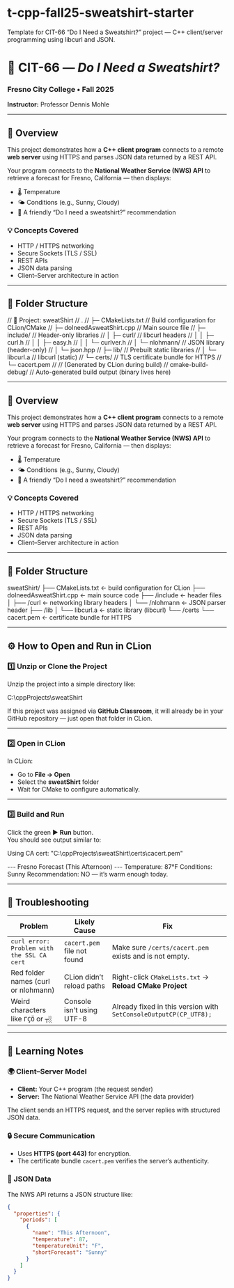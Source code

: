 # t-cpp-fall25-sweatshirt-starter
Template for CIT-66 “Do I Need a Sweatshirt?” project — C++ client/server programming using libcurl and JSON.

# 🧥 CIT-66 — *Do I Need a Sweatshirt?*  
### Fresno City College • Fall 2025  
**Instructor:** Professor Dennis Mohle  

---

## 📘 Overview
This project demonstrates how a **C++ client program** connects to a remote **web server** using HTTPS and parses JSON data returned by a REST API.

Your program connects to the **National Weather Service (NWS) API** to retrieve a forecast for Fresno, California — then displays:
- 🌡️ Temperature  
- 🌤️ Conditions (e.g., Sunny, Cloudy)  
- 🧥 A friendly “Do I need a sweatshirt?” recommendation  

### 💡 Concepts Covered
- HTTP / HTTPS networking  
- Secure Sockets (TLS / SSL)  
- REST APIs  
- JSON data parsing  
- Client–Server architecture in action  

---

## 📂 Folder Structure
// 📂 Project: sweatShirt
// .
// ├─ CMakeLists.txt              // Build configuration for CLion/CMake
// ├─ doIneedAsweatShirt.cpp     // Main source file
// ├─ include/                    // Header-only libraries
// │  ├─ curl/                    // libcurl headers
// │  │  ├─ curl.h
// │  │  ├─ easy.h
// │  │  └─ curlver.h
// │  └─ nlohmann/                // JSON library (header-only)
// │     └─ json.hpp
// ├─ lib/                        // Prebuilt static libraries
// │  └─ libcurl.a                // libcurl (static)
// └─ certs/                      // TLS certificate bundle for HTTPS
//    └─ cacert.pem
//
// (Generated by CLion during build)
// cmake-build-debug/             // Auto-generated build output (binary lives here)


---

## 📘 Overview
This project demonstrates how a **C++ client program** connects to a remote **web server** using HTTPS and parses JSON data returned by a REST API.

Your program connects to the **National Weather Service (NWS) API** to retrieve a forecast for Fresno, California — then displays:
- 🌡️ Temperature  
- 🌤️ Conditions (e.g., Sunny, Cloudy)  
- 🧥 A friendly “Do I need a sweatshirt?” recommendation  

### 💡 Concepts Covered
- HTTP / HTTPS networking  
- Secure Sockets (TLS / SSL)  
- REST APIs  
- JSON data parsing  
- Client–Server architecture in action  

---

## 📂 Folder Structure
sweatShirt/
├── CMakeLists.txt ← build configuration for CLion
├── doIneedAsweatShirt.cpp ← main source code
├── /include ← header files
│ ├── /curl ← networking library headers
│ └── /nlohmann ← JSON parser header
├── /lib
│ └── libcurl.a ← static library (libcurl)
└── /certs
└── cacert.pem ← certificate bundle for HTTPS

---

## ⚙️ How to Open and Run in CLion

### 1️⃣ Unzip or Clone the Project
Unzip the project into a simple directory like:

C:\cppProjects\sweatShirt

If this project was assigned via **GitHub Classroom**, it will already be in your GitHub repository — just open that folder in CLion.

---

### 2️⃣ Open in CLion
In CLion:
- Go to **File → Open**
- Select the **sweatShirt** folder  
- Wait for CMake to configure automatically.

---

### 3️⃣ Build and Run
Click the green ▶️ **Run** button.  
You should see output similar to:

Using CA cert: "C:\cppProjects\sweatShirt\certs\cacert.pem"

--- Fresno Forecast (This Afternoon) ---
Temperature: 87°F
Conditions: Sunny
Recommendation: NO — it’s warm enough today.


---

## 🧰 Troubleshooting

| Problem | Likely Cause | Fix |
|----------|--------------|-----|
| `curl error: Problem with the SSL CA cert` | `cacert.pem` file not found | Make sure `/certs/cacert.pem` exists and is not empty. |
| Red folder names (curl or nlohmann) | CLion didn’t reload paths | Right-click `CMakeLists.txt` → **Reload CMake Project** |
| Weird characters like `ΓÇÖ` or `┬░` | Console isn’t using UTF-8 | Already fixed in this version with `SetConsoleOutputCP(CP_UTF8);` |

---

## 🧠 Learning Notes

### 🌍 Client–Server Model
- **Client:** Your C++ program (the request sender)  
- **Server:** The National Weather Service API (the data provider)  

The client sends an HTTPS request, and the server replies with structured JSON data.

### 🔒 Secure Communication
- Uses **HTTPS (port 443)** for encryption.
- The certificate bundle `cacert.pem` verifies the server’s authenticity.

### 🧩 JSON Data
The NWS API returns a JSON structure like:
```json
{
  "properties": {
    "periods": [
      {
        "name": "This Afternoon",
        "temperature": 87,
        "temperatureUnit": "F",
        "shortForecast": "Sunny"
      }
    ]
  }
}

